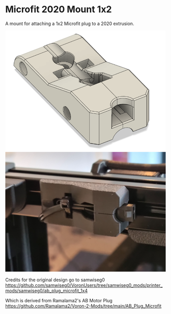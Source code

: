 # Microfit 2020 Mount 1x2

A mount for attaching a 1x2 Microfit plug to a 2020 extrusion.

![](./images/Microfit_2020_Mount_1x2_1.PNG)
![](./images/Microfit_2020_Mount_1x2_2.PNG)

Credits for the original design go to samwiseg0  
https://github.com/samwiseg0/VoronUsers/tree/samwiseg0_mods/printer_mods/samwiseg0/ab_plug_microfit_1x4  

Which is derived from Ramalama2's AB Motor Plug  
https://github.com/Ramalama2/Voron-2-Mods/tree/main/AB_Plug_Microfit
